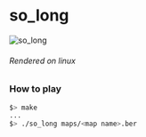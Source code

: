 # so_long

![so_long](https://user-images.githubusercontent.com/33318553/178434391-bdc5c431-b2ff-4d29-9772-569c33c3332c.png)
###### Rendered on linux

### How to play

```sh
$> make
...
$> ./so_long maps/<map name>.ber
```
